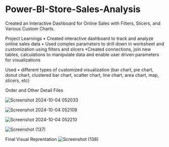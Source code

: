 # Power-BI-Store-Sales-Analysis
Created an Interactive Dashboard for Online Sales with Filters, Slicers, and Various Custom Charts.


Project Learnings
• Created interactive dashboard to track and analyze online sales data
• Used complex parameters to drill down in worksheet and customization using filters and slicers
•Created connections, join new tables, calculations to manipulate data and enable user driven parameters for visualizations

Used 
• different types of customized visualization (bar chart, pie chart, donut chart, clustered bar chart, scatter chart, line chart, area chart, map, slicers, etc)


Order and Other Detail Files

![Screenshot 2024-10-04 052033](https://github.com/user-attachments/assets/8bf8a1b4-f957-4ad0-a0fb-c82a18489922)


![Screenshot 2024-10-04 052108](https://github.com/user-attachments/assets/dbdb1eb1-2580-4d44-906c-84c05845ac81)

![Screenshot 2024-10-04 052210](https://github.com/user-attachments/assets/d074f06d-bde8-491b-b0f5-d9631e94ae78)

![Screenshot (137)](https://github.com/user-attachments/assets/07419a85-3aaf-4874-ae64-efa9d59b67de)

Final Visual Reprentation
![Screenshot (138)](https://github.com/user-attachments/assets/697b7ef0-2046-4773-b720-2464f8555835)




